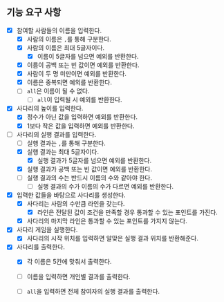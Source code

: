 ## 기능 요구 사항 ##

- [X] 참여할 사람들의 이름을 입력한다.
    - [X] 사람의 이름은 `,`를 통해 구분한다.
    - [X] 사람의 이름은 최대 5글자이다.
      - [x] 이름이 5글자를 넘으면 예외를 반환한다.
    - [x] 이름이 공백 또는 빈 값이면 예외를 반환한다.
    - [x] 사람이 두 명 미만이면 예외를 반환한다.
    - [x] 이름은 중복되면 예외를 반환한다.
    - [ ] `all`은 이름이 될 수 없다.
      - [ ] `all`이 입력될 시 예외를 반환한다.
  
- [x] 사다리의 높이를 입력한다.
    - [x] 정수가 아닌 값을 입력하면 예외를 반환한다.
    - [x] 1보다 작은 값을 입력하면 예외를 반환한다.
  
- [ ] 사다리의 실행 결과를 입력한다.
  - [ ] 실행 결과는 `,`를 통해 구분한다.
  - [x] 실행 결과는 최대 5글자이다.
    - [x] 실행 결과가 5글자를 넘으면 예외를 반환한다.
  - [x] 실행 결과가 공백 또는 빈 값이면 예외를 반환한다.
  - [ ] 실행 결과의 수는 반드시 이름의 수와 같아야 한다.
    - [ ] 실행 결과의 수가 이름의 수가 다르면 예외를 반환한다.
  
- [x] 입력한 값들을 바탕으로 사다리를 생성한다.
    - [x] 사다리는 사람의 수만큼 라인을 갖는다.
      - [x] 라인은 전달된 값이 조건을 만족할 경우 통과할 수 있는 포인트를 가진다.
    - [x] 사다리의 마지막 라인은 통과할 수 있는 포인트를 가지지 않는다.
  
- [x] 사다리 게임을 실행한다.
  - [x] 사다리의 시작 위치를 입력하면 알맞은 실행 결과 위치를 반환해준다.
  
- [x] 사다리를 출력한다.
    - [x] 각 이름은 5칸에 맞춰서 출력한다.
    - [ ] 이름을 입력하면 개인별 결과를 출력한다.
    - [ ] `all`을 입력하면 전체 참여자의 실행 결과를 출력한다.

